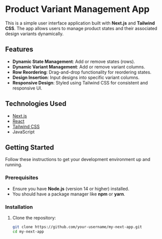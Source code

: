# Product Variant Management App  

This is a simple user interface application built with **Next.js** and **Tailwind CSS**. The app allows users to manage product states and their associated design variants dynamically.
## Features  

- **Dynamic State Management**: Add or remove states (rows).  
- **Dynamic Variant Management**: Add or remove variant columns.  
- **Row Reordering**: Drag-and-drop functionality for reordering states.  
- **Design Insertion**: Input designs into specific variant columns.  
- **Responsive Design**: Styled using Tailwind CSS for consistent and responsive UI.  

## Technologies Used  

- [Next.js](https://nextjs.org/)  
- [React](https://reactjs.org/)  
- [Tailwind CSS](https://tailwindcss.com/)  
- JavaScript  

## Getting Started  

Follow these instructions to get your development environment up and running.  

### Prerequisites  

- Ensure you have **Node.js** (version 14 or higher) installed.  
- You should have a package manager like **npm** or **yarn**.  

### Installation  

1. Clone the repository:  

   ```bash  
   git clone https://github.com/your-username/my-next-app.git  
   cd my-next-app
